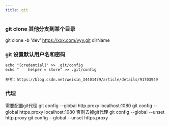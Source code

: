 ```yaml
---
title: git
---
```


### git clone 其他分支到某个目录

git clone -b 'dev' https://xxx.com/yyy.git dirName

### git 设置默认用户名和密码

```shell
echo "[credential]" >> .git/config
echo "    helper = store" >> .git/config
```

`参考：https://blog.csdn.net/weixin_34401479/article/details/91703949`

### 代理

需要配置git代理
git config --global http.proxy localhost:1080
git config --global https.proxy localhost:1080
否则去掉git代理
git config --global --unset http.proxy
git config --global --unset https.proxy

